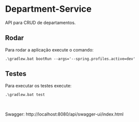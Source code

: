 # Department-Service

API para CRUD de departamentos.

## Rodar

Para rodar a aplicação execute o comando:

```
.\gradlew.bat bootRun --args='--spring.profiles.active=dev'
```

## Testes

Para executar os testes execute:

```
.\gradlew.bat test
```

</br></br>
Swagger: http://localhost:8080/api/swagger-ui/index.html
